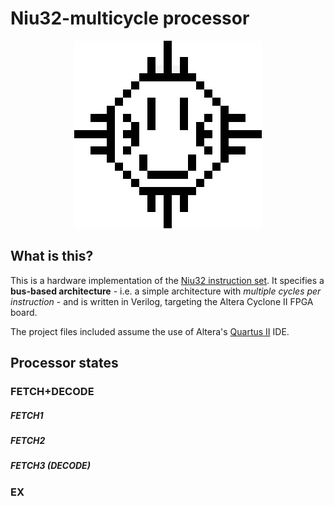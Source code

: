 # Niu32-multicycle processor

<div align="center">
    <img src="https://raw.githubusercontent.com/OzuYatamutsu/Niu32/master/Niu.png" /><br />
</div>

## What is this?

This is a hardware implementation of the [Niu32 instruction set](https://github.com/OzuYatamutsu/Niu32). It specifies a **bus-based architecture** - i.e. a simple architecture with *multiple cycles per instruction* - and is written in Verilog, targeting the Altera Cyclone II FPGA board.

The project files included assume the use of Altera's [Quartus II](https://dl.altera.com/?edition=web) IDE.

## Processor states

### FETCH+DECODE

##### FETCH1

##### FETCH2

##### FETCH3 (DECODE)

### EX
